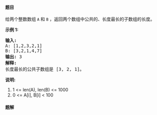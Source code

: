 #### 题目
<p>给两个整数数组&nbsp;<code>A</code>&nbsp;和&nbsp;<code>B</code>&nbsp;，返回两个数组中公共的、长度最长的子数组的长度。</p>

<p><strong>示例 1:</strong></p>

<pre>
<strong>输入:</strong>
A: [1,2,3,2,1]
B: [3,2,1,4,7]
<strong>输出:</strong> 3
<strong>解释:</strong> 
长度最长的公共子数组是 [3, 2, 1]。
</pre>

<p><strong>说明:</strong></p>

<ol>
	<li>1 &lt;= len(A), len(B) &lt;= 1000</li>
	<li>0 &lt;= A[i], B[i] &lt; 100</li>
</ol>


 #### 题解